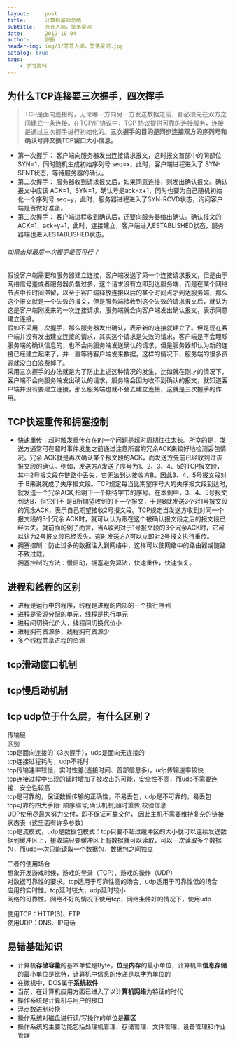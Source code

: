 ```yaml
---
layout:     post
title:      计算机基础总结
subtitle:   苍苍人间，坠落星河
date:       2019-10-04
author:     张振
header-img: img/3/苍苍人间，坠落星河.jpg
catalog: true
tags:
    - 学习资料
---
```

## 为什么TCP连接要三次握手，四次挥手
> TCP是面向连接的，无论哪一方向另一方发送数据之前，都必须先在双方之间建立一条连接。在TCP/IP协议中，TCP 协议提供可靠的连接服务，连接是通过三次握手进行初始化的。**三次握手的目的是同步连接双方的序列号和确认号并交换TCP窗口大小信息。**

* 第一次握手： 客户端向服务器发出连接请求报文，这时报文首部中的同部位SYN=1，同时随机生成初始序列号 seq=x，此时，客户端进程进入了 SYN-SENT状态，等待服务器的确认。
* 第二次握手： 服务器收到请求报文后，如果同意连接，则发出确认报文。确认报文中应该 ACK=1，SYN=1，确认号是ack=x+1，同时也要为自己随机初始化一个序列号 seq=y，此时，服务器进程进入了SYN-RCVD状态，询问客户端是否做好准备。
* 第三次握手：  客户端进程收到确认后，还要向服务器给出确认。确认报文的ACK=1，ack=y+1，此时，连接建立，客户端进入ESTABLISHED状态，服务器端也进入ESTABLISHED状态。
###### 如果去掉最后一次握手是否可行？  
假设客户端需要和服务器建立连接，客户端发送了第一个连接请求报文，但是由于网络信号差或者服务器负载过多，这个请求没有立即到达服务端，而是在某个网络节点中长时间滞留，以至于客户端释放连接以后的某个时间点才到达服务端，那么这个报文就是一个失效的报文，但是服务端接收到这个失效的请求报文后，就认为这是客户端刚发来的一次连接请求，服务端就会向客户端发出确认报文，表示同意建立连接。  
假如不采用三次握手，那么服务器发出确认，表示新的连接就建立了。但是现在客户端并没有发出建立连接的请求，其实这个请求是失效的请求，客户端是不会理睬服务端的确认信息的，也不会向服务端发送确认的请求，但是服务器却认为新的连接已经建立起来了，并一直等待客户端发来数据，这样的情况下，服务端的很多资源就没白白浪费掉了。  
采用三次握手的办法就是为了防止上述这种情况的发生，比如就在刚才的情况下，客户端不会向服务端发出确认的请求，服务端会因为收不到确认的报文，就知道客户端并没有要建立连接，那么服务端也就不会去建立连接，这就是三次握手的作用。
## TCP快速重传和拥塞控制
* 快速重传：超时触发重传存在的一个问题是超时周期往往太长。所幸的是，发送方通常可在超时事件发生之前通过注意所谓的冗余ACK来较好地检测丢包情况。冗余 ACK就是再次确认某个报文段的ACK，而发送方先前已经收到过该报文段的确认。例如，发送方A发送了序号为1、2、3、4、5的TCP报文段，其中2号报文段在链路中丢失，它无法到达接收方B。因此3、4、5号报文段对于
B来说就成了失序报文段。TCP规定每当比期望序号大的失序报文段到达时,就发送一个冗余ACK,指明下一个期待字节的序号。在本例中，3、4、5号报文到达B，但它们不
是B所期望收到的下一个报文，于是B就发送3个对1号报文段的冗余ACK，表示自己期望接收2号报文段。TCP规定当发送方收到对同一个报文段的3个冗余 ACK时，就可以认为跟在这个被确认报文段之后的报文段已经丢失。就前面的例子而言，当A收到对于1号报文段的3个冗余ACK时，它可以认为2号报文段已经丢失。这时发送方A可以立即对2号报文执行重传。  
* 拥塞控制：防止过多的数据注入到网络中，这样可以使网络中的路由器或链路不致过载。  
拥塞控制的方法：慢启动，拥塞避免算法，快速重传，快速恢复。  
## 进程和线程的区别
* 进程是运行中的程序，线程是进程的内部的一个执行序列
* 进程是资源分配的单元，线程是执行单元
* 进程间切换代价大，线程间切换代价小
* 进程拥有资源多，线程拥有资源少
* 多个线程共享进程的资源
## tcp滑动窗口机制
## tcp慢启动机制
## tcp udp位于什么层，有什么区别？
传输层  
区别  
tcp是面向连接的（3次握手），udp是面向无连接的  
tcp连接过程耗时，udp不耗时  
tcp传输速率较慢，实时性差(连接时间、首部信息多)，udp传输速率较快  
tcp连接过程中出现的延时增加了被攻击的可能，安全性不高，而udp不需要连接，安全性较高  
tcp是可靠的，保证数据传输的正确性，不易丢包，udp是不可靠的，易丢包  
tcp可靠的四大手段: 顺序编号;确认机制;超时重传;校验信息  
UDP使用尽最大努力交付，即不保证可靠交付， 因此主机不需要维持复杂的链接状态表（这里面有许多参数）  
tcp是流模式，udp是数据包模式：tcp只要不超过缓冲区的大小就可以连续发送数据到缓冲区上，接收端只要缓冲区上有数据就可以读取，可以一次读取多个数据包，而udp一次只能读取一个数据包，数据包之间独立

二者的使用场合  
想象开发游戏时候，游戏的登录（TCP）、游戏的操作（UDP）  
对数据可靠性的要求。tcp适用于可靠性高的场合，udp适用于可靠性低的场合  
应用的实时性。tcp延时较大，udp延时较小  
网络的可靠性。网络不好的情况下使用tcp，网络条件好的情况下，使用udp  

使用TCP：HTTP(S)、FTP  
使用UDP：DNS、IP电话

## 易错基础知识
* 计算机**存储容量**的基本单位是Byte，**位**是**内存**的最小单位，计算机中**信息存储**的最小单位是比特，计算机中信息的传递是以**字**为单位的
* 在微机中，DOS属于**系统软件**
* 当前，在计算机应用方面已进入了以**计算机网络**为特征的时代
* 操作系统是计算机与用户的接口
* 浮点数进制转换
* 操作系统对磁盘进行读/写操作的单位是**扇区**
* 操作系统的主要功能包括处理机管理、存储管理、文件管理、设备管理和作业管理


